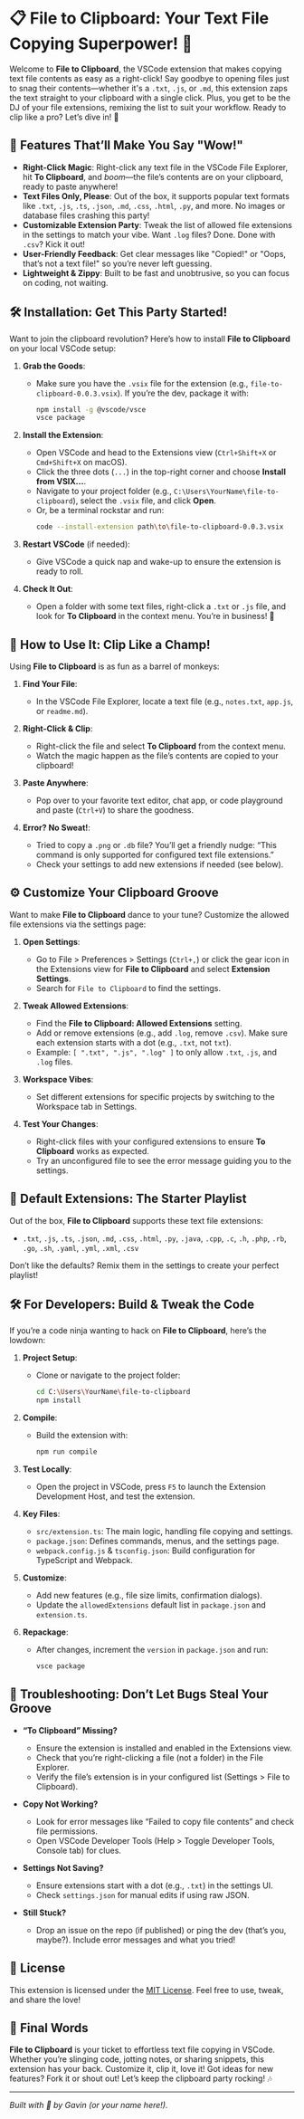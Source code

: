 # 📋 File to Clipboard: Your Text File Copying Superpower! 🚀

Welcome to **File to Clipboard**, the VSCode extension that makes copying text file contents as easy as a right-click! Say goodbye to opening files just to snag their contents—whether it's a `.txt`, `.js`, or `.md`, this extension zaps the text straight to your clipboard with a single click. Plus, you get to be the DJ of your file extensions, remixing the list to suit your workflow. Ready to clip like a pro? Let’s dive in! 🎉

## 🎯 Features That’ll Make You Say "Wow!"

- **Right-Click Magic**: Right-click any text file in the VSCode File Explorer, hit **To Clipboard**, and *boom*—the file’s contents are on your clipboard, ready to paste anywhere!
- **Text Files Only, Please**: Out of the box, it supports popular text formats like `.txt`, `.js`, `.ts`, `.json`, `.md`, `.css`, `.html`, `.py`, and more. No images or database files crashing this party!
- **Customizable Extension Party**: Tweak the list of allowed file extensions in the settings to match your vibe. Want `.log` files? Done. Done with `.csv`? Kick it out!
- **User-Friendly Feedback**: Get clear messages like "Copied!" or "Oops, that’s not a text file!" so you’re never left guessing.
- **Lightweight & Zippy**: Built to be fast and unobtrusive, so you can focus on coding, not waiting.

## 🛠️ Installation: Get This Party Started!

Want to join the clipboard revolution? Here’s how to install **File to Clipboard** on your local VSCode setup:

1. **Grab the Goods**:
   - Make sure you have the `.vsix` file for the extension (e.g., `file-to-clipboard-0.0.3.vsix`). If you’re the dev, package it with:
     ```bash
     npm install -g @vscode/vsce
     vsce package
     ```

2. **Install the Extension**:
   - Open VSCode and head to the Extensions view (`Ctrl+Shift+X` or `Cmd+Shift+X` on macOS).
   - Click the three dots (`...`) in the top-right corner and choose **Install from VSIX...**.
   - Navigate to your project folder (e.g., `C:\Users\YourName\file-to-clipboard`), select the `.vsix` file, and click **Open**.
   - Or, be a terminal rockstar and run:
     ```bash
     code --install-extension path\to\file-to-clipboard-0.0.3.vsix
     ```

3. **Restart VSCode** (if needed):
   - Give VSCode a quick nap and wake-up to ensure the extension is ready to roll.

4. **Check It Out**:
   - Open a folder with some text files, right-click a `.txt` or `.js` file, and look for **To Clipboard** in the context menu. You’re in business! 🎸

## 🎨 How to Use It: Clip Like a Champ!

Using **File to Clipboard** is as fun as a barrel of monkeys:

1. **Find Your File**:
   - In the VSCode File Explorer, locate a text file (e.g., `notes.txt`, `app.js`, or `readme.md`).

2. **Right-Click & Clip**:
   - Right-click the file and select **To Clipboard** from the context menu.
   - Watch the magic happen as the file’s contents are copied to your clipboard!

3. **Paste Anywhere**:
   - Pop over to your favorite text editor, chat app, or code playground and paste (`Ctrl+V`) to share the goodness.

4. **Error? No Sweat!**:
   - Tried to copy a `.png` or `.db` file? You’ll get a friendly nudge: “This command is only supported for configured text file extensions.”
   - Check your settings to add new extensions if needed (see below).

## ⚙️ Customize Your Clipboard Groove

Want to make **File to Clipboard** dance to your tune? Customize the allowed file extensions via the settings page:

1. **Open Settings**:
   - Go to File > Preferences > Settings (`Ctrl+,`) or click the gear icon in the Extensions view for **File to Clipboard** and select **Extension Settings**.
   - Search for `File to Clipboard` to find the settings.

2. **Tweak Allowed Extensions**:
   - Find the **File to Clipboard: Allowed Extensions** setting.
   - Add or remove extensions (e.g., add `.log`, remove `.csv`). Make sure each extension starts with a dot (e.g., `.txt`, not `txt`).
   - Example: `[ ".txt", ".js", ".log" ]` to only allow `.txt`, `.js`, and `.log` files.

3. **Workspace Vibes**:
   - Set different extensions for specific projects by switching to the Workspace tab in Settings.

4. **Test Your Changes**:
   - Right-click files with your configured extensions to ensure **To Clipboard** works as expected.
   - Try an unconfigured file to see the error message guiding you to the settings.

## 🎉 Default Extensions: The Starter Playlist

Out of the box, **File to Clipboard** supports these text file extensions:

- `.txt`, `.js`, `.ts`, `.json`, `.md`, `.css`, `.html`, `.py`, `.java`, `.cpp`, `.c`, `.h`, `.php`, `.rb`, `.go`, `.sh`, `.yaml`, `.yml`, `.xml`, `.csv`

Don’t like the defaults? Remix them in the settings to create your perfect playlist!

## 🛠️ For Developers: Build & Tweak the Code

If you’re a code ninja wanting to hack on **File to Clipboard**, here’s the lowdown:

1. **Project Setup**:
   - Clone or navigate to the project folder:
     ```bash
     cd C:\Users\YourName\file-to-clipboard
     npm install
     ```

2. **Compile**:
   - Build the extension with:
     ```bash
     npm run compile
     ```

3. **Test Locally**:
   - Open the project in VSCode, press `F5` to launch the Extension Development Host, and test the extension.

4. **Key Files**:
   - `src/extension.ts`: The main logic, handling file copying and settings.
   - `package.json`: Defines commands, menus, and the settings page.
   - `webpack.config.js` & `tsconfig.json`: Build configuration for TypeScript and Webpack.

5. **Customize**:
   - Add new features (e.g., file size limits, confirmation dialogs).
   - Update the `allowedExtensions` default list in `package.json` and `extension.ts`.

6. **Repackage**:
   - After changes, increment the `version` in `package.json` and run:
     ```bash
     vsce package
     ```

## 🚨 Troubleshooting: Don’t Let Bugs Steal Your Groove

- **“To Clipboard” Missing?**
  - Ensure the extension is installed and enabled in the Extensions view.
  - Check that you’re right-clicking a file (not a folder) in the File Explorer.
  - Verify the file’s extension is in your configured list (Settings > File to Clipboard).

- **Copy Not Working?**
  - Look for error messages like “Failed to copy file contents” and check file permissions.
  - Open VSCode Developer Tools (Help > Toggle Developer Tools, Console tab) for clues.

- **Settings Not Saving?**
  - Ensure extensions start with a dot (e.g., `.txt`) in the settings UI.
  - Check `settings.json` for manual edits if using raw JSON.

- **Still Stuck?**
  - Drop an issue on the repo (if published) or ping the dev (that’s you, maybe?). Include error messages and what you tried!

## 📜 License

This extension is licensed under the [MIT License](LICENSE). Feel free to use, tweak, and share the love!

## 🎈 Final Words

**File to Clipboard** is your ticket to effortless text file copying in VSCode. Whether you’re slinging code, jotting notes, or sharing snippets, this extension has your back. Customize it, clip it, love it! Got ideas for new features? Fork it or shout out! Let’s keep the clipboard party rocking! 🎶

---

*Built with 💖 by Gavin (or your name here!).*
